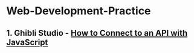 # Web-Development-Practice

## 1. Ghibli Studio - [How to Connect to an API with JavaScript](https://www.taniarascia.com/how-to-connect-to-an-api-with-javascript/)